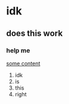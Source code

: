 # idk

## does this work

### help me

[some content](https://lammerl.github.io/hello-world/details.html)

1. idk
2. is
3. this
4. right